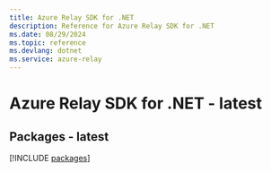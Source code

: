 ```yaml
---
title: Azure Relay SDK for .NET
description: Reference for Azure Relay SDK for .NET
ms.date: 08/29/2024
ms.topic: reference
ms.devlang: dotnet
ms.service: azure-relay
---
```

# Azure Relay SDK for .NET - latest
## Packages - latest
[!INCLUDE [packages](relay-index.md)]